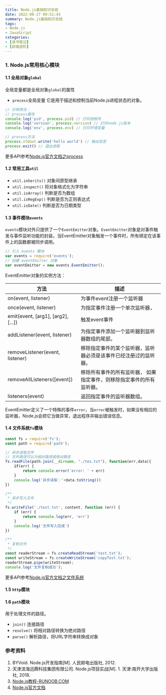 ```yaml
---
title: Node.js基础知识总结
date: 2022-08-27 09:51:43
summary: Node.js基础知识总结
tags:
- Node.js
- JavaScript
categories:
- [读书笔记]
- [前端进阶]
---
```


### 1. Node.js常用核心模块
#### 1.1 全局对象`global`
全局变量都是全局对象`global`的属性
- `process`全局变量
它是用于描述和控制当前Node.js进程状态的对象。
```js
// 示例用法：
// process属性
console.log('pid', process.pid) // 打印进程号
console.log('version', process.version) // 打印node.js版本
console.log('env', process.env) // 打印环境变量

// process方法
process.stdout.write('hello world') // 输出信息
process.exit() // 退出进程
```
更多API参考[Node.js官方文档之process](https://nodejs.org/dist/latest-v18.x/docs/api/process.html)

#### 1.2 常用工具`util`
- `util.inherits()` 对象间原型继承
- `util.inspect()` 将对象格式化为字符串
- `util.isArray()` 判断是否为数组
- `util.isRegExp()` 判断是否为正则表达式
- `util.isDate()` 判断是否为日期类型

#### 1.3 事件模块`events`
`events`模块对外只提供了一个`EventEmitter`对象。`EventEmitter`对象是对事件触发与事件监听功能的封装。当EventEmitter对象触发一个事件时，所有绑定在该事件上的函数都被同步调用。
```js
// 引入 events 模块
var events = require('events');
// 创建 eventEmitter 对象
var eventEmitter = new events.EventEmitter();
```
EventEmitter对象的实例方法：

| 方法 | 描述 |
| -- | -- |
|on(event, listener)|为事件event注册一个监听器|
|once(event, listener)|为指定事件注册一个单次监听器，|
|emit(event, [arg1], [arg2], [...])|触发event事件|
|addListener(event, listener)|为指定事件添加一个监听器到监听器数组的尾部。|
|removeListener(event, listener)|移除指定事件的某个监听器，监听器必须是该事件已经注册过的监听器。|
|removeAllListeners([event])|移除所有事件的所有监听器， 如果指定事件，则移除指定事件的所有监听器。|
|listeners(event)|返回指定事件的监听器数组。|

EventEmitter定义了一个特殊的事件`error`，当`error`被触发时，如果没有相应的监听器，Node.js会把它当做异常，退出程序并输出错误信息。

#### 1.4 文件系统`fs`模块
```js
const fs = require('fs');
const path = require('path');

// 异步读取文件
// 文件路径可以为相对路径或绝对路径
fs.readFile(path.join(__dirname, "./tes.txt"), function(err,data){
    if(err) {
        return console.error('error: ' + err)
    }
    console.log('异步读取：'+data.toString())
})

/**
 * 异步写入文件
 */
fs.writeFile('./test.txt', content, function (err) {
    if (err) {
        return console.log(err, 'err')
    }
    console.log('文件写入完成')
})

/**
 * 复制文件
 */
const readerStream = fs.createReadStream('test.txt');
const writeStream = fs.createWriteStream('copyTest.txt');
readerStream.pipe(writeStream);
console.log('文件复制成功');
```
更多API参考[Node.js官方文档之文件系统](https://nodejs.org/dist/latest-v18.x/docs/api/fs.html)

#### 1.5 `http`模块

#### 1.6 `path`模块
用于处理文件的路径。
- `join()` 连接路径
- `resolve()` 将相对路径转换为绝对路径
- `parse()` 解析路径，将URL字符串转换成对象


### 参考资料
1. BYVoid. Node.js开发指南[M]. 人民邮电出版社, 2012.
2. 天津滨海迅腾科技集团有限公司. Node.js项目实战[M]. 1. 天津:南开大学出版社, 2018.
3. [Node.js教程-RUNOOB.COM](https://www.runoob.com/nodejs/nodejs-tutorial.html)
4. [Node.js官方文档](https://nodejs.org/dist/latest-v18.x/docs/api/)
